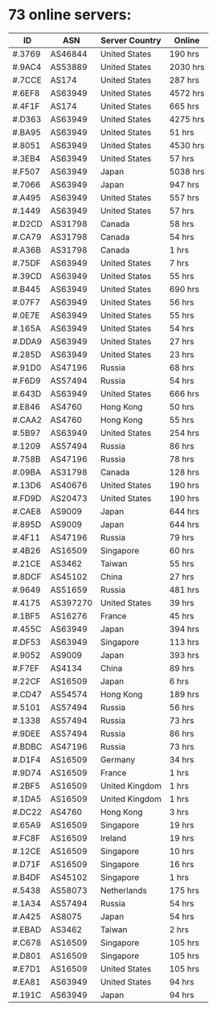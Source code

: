 # 73 online servers:

| ID | ASN | Server Country | Online |
| ------ | ------ | ------ | ------ |
| #.3769 | AS46844 | United States | 190 hrs |
| #.9AC4 | AS53889 | United States | 2030 hrs |
| #.7CCE | AS174 | United States | 287 hrs |
| #.6EF8 | AS63949 | United States | 4572 hrs |
| #.4F1F | AS174 | United States | 665 hrs |
| #.D363 | AS63949 | United States | 4275 hrs |
| #.BA95 | AS63949 | United States | 51 hrs |
| #.8051 | AS63949 | United States | 4530 hrs |
| #.3EB4 | AS63949 | United States | 57 hrs |
| #.F507 | AS63949 | Japan | 5038 hrs |
| #.7066 | AS63949 | Japan | 947 hrs |
| #.A495 | AS63949 | United States | 557 hrs |
| #.1449 | AS63949 | United States | 57 hrs |
| #.D2CD | AS31798 | Canada | 58 hrs |
| #.CA79 | AS31798 | Canada | 54 hrs |
| #.A36B | AS31798 | Canada | 1 hrs |
| #.75DF | AS63949 | United States | 7 hrs |
| #.39CD | AS63949 | United States | 55 hrs |
| #.B445 | AS63949 | United States | 690 hrs |
| #.07F7 | AS63949 | United States | 56 hrs |
| #.0E7E | AS63949 | United States | 55 hrs |
| #.165A | AS63949 | United States | 54 hrs |
| #.DDA9 | AS63949 | United States | 27 hrs |
| #.285D | AS63949 | United States | 23 hrs |
| #.91D0 | AS47196 | Russia | 68 hrs |
| #.F6D9 | AS57494 | Russia | 54 hrs |
| #.643D | AS63949 | United States | 666 hrs |
| #.E846 | AS4760 | Hong Kong | 50 hrs |
| #.CAA2 | AS4760 | Hong Kong | 55 hrs |
| #.5B97 | AS63949 | United States | 254 hrs |
| #.1209 | AS57494 | Russia | 86 hrs |
| #.758B | AS47196 | Russia | 78 hrs |
| #.09BA | AS31798 | Canada | 128 hrs |
| #.13D6 | AS40676 | United States | 190 hrs |
| #.FD9D | AS20473 | United States | 190 hrs |
| #.CAE8 | AS9009 | Japan | 644 hrs |
| #.895D | AS9009 | Japan | 644 hrs |
| #.4F11 | AS47196 | Russia | 79 hrs |
| #.4B26 | AS16509 | Singapore | 60 hrs |
| #.21CE | AS3462 | Taiwan | 55 hrs |
| #.8DCF | AS45102 | China | 27 hrs |
| #.9649 | AS51659 | Russia | 481 hrs |
| #.4175 | AS397270 | United States | 39 hrs |
| #.1BF5 | AS16276 | France | 45 hrs |
| #.455C | AS63949 | Japan | 394 hrs |
| #.DF53 | AS63949 | Singapore | 113 hrs |
| #.9052 | AS9009 | Japan | 393 hrs |
| #.F7EF | AS4134 | China | 89 hrs |
| #.22CF | AS16509 | Japan | 6 hrs |
| #.CD47 | AS54574 | Hong Kong | 189 hrs |
| #.5101 | AS57494 | Russia | 56 hrs |
| #.1338 | AS57494 | Russia | 73 hrs |
| #.9DEE | AS57494 | Russia | 86 hrs |
| #.BDBC | AS47196 | Russia | 73 hrs |
| #.D1F4 | AS16509 | Germany | 34 hrs |
| #.9D74 | AS16509 | France | 1 hrs |
| #.2BF5 | AS16509 | United Kingdom | 1 hrs |
| #.1DA5 | AS16509 | United Kingdom | 1 hrs |
| #.DC22 | AS4760 | Hong Kong | 3 hrs |
| #.65A9 | AS16509 | Singapore | 19 hrs |
| #.FC8F | AS16509 | Ireland | 19 hrs |
| #.12CE | AS16509 | Singapore | 10 hrs |
| #.D71F | AS16509 | Singapore | 16 hrs |
| #.B4DF | AS45102 | Singapore | 1 hrs |
| #.5438 | AS58073 | Netherlands | 175 hrs |
| #.1A34 | AS57494 | Russia | 54 hrs |
| #.A425 | AS8075 | Japan | 54 hrs |
| #.EBAD | AS3462 | Taiwan | 2 hrs |
| #.C678 | AS16509 | Singapore | 105 hrs |
| #.D801 | AS16509 | Singapore | 105 hrs |
| #.E7D1 | AS16509 | United States | 105 hrs |
| #.EA81 | AS63949 | United States | 94 hrs |
| #.191C | AS63949 | Japan | 94 hrs |

